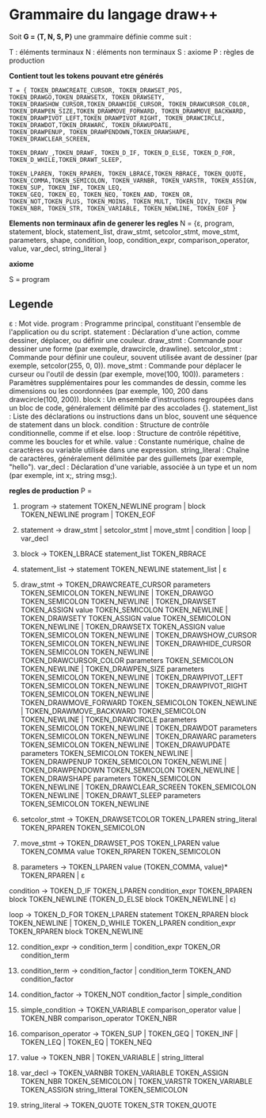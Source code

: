 # Grammaire du langage draw++

Soit **G = ⟨T, N, S, P⟩** une grammaire définie comme suit :

T : éléments terminaux
N : éléments non terminaux
S : axiome
P : règles de production

**Contient tout les tokens pouvant etre générés**

    T = { TOKEN_DRAWCREATE_CURSOR, TOKEN_DRAWSET_POS, TOKEN_DRAWGO,TOKEN_DRAWSETX, TOKEN_DRAWSETY, TOKEN_DRAWSHOW_CURSOR,TOKEN_DRAWHIDE_CURSOR, TOKEN_DRAWCURSOR_COLOR, 
    TOKEN_DRAWPEN_SIZE,TOKEN_DRAWMOVE_FORWARD, TOKEN_DRAWMOVE_BACKWARD, TOKEN_DRAWPIVOT_LEFT,TOKEN_DRAWPIVOT_RIGHT, TOKEN_DRAWCIRCLE, TOKEN_DRAWDOT,TOKEN_DRAWARC, TOKEN_DRAWUPDATE, 
    TOKEN_DRAWPENUP, TOKEN_DRAWPENDOWN,TOKEN_DRAWSHAPE, TOKEN_DRAWCLEAR_SCREEN,

    TOKEN_DRAWV_,TOKEN_DRAWF, TOKEN_D_IF, TOKEN_D_ELSE, TOKEN_D_FOR, TOKEN_D_WHILE,TOKEN_DRAWT_SLEEP,

    TOKEN_LPAREN, TOKEN_RPAREN, TOKEN_LBRACE,TOKEN_RBRACE, TOKEN_QUOTE, TOKEN_COMMA,TOKEN_SEMICOLON, TOKEN_VARNBR, TOKEN_VARSTR, TOKEN_ASSIGN, TOKEN_SUP, TOKEN_INF, TOKEN_LEQ, 
    TOKEN_GEQ, TOKEN_EQ, TOKEN_NEQ, TOKEN_AND, TOKEN_OR, TOKEN_NOT,TOKEN_PLUS, TOKEN_MOINS, TOKEN_MULT, TOKEN_DIV, TOKEN_POW TOKEN_NBR, TOKEN_STR, TOKEN_VARIABLE, TOKEN_NEWLINE, TOKEN_EOF }

**Elements non terminaux afin de generer les regles**
N = {ε, program, statement, block, statement_list, draw_stmt, setcolor_stmt, move_stmt, parameters, shape, condition,
loop, condition_expr, comparison_operator, value, var_decl, string_literal }

**axiome**

S = program

## Legende

ε : Mot vide.
program : Programme principal, constituant l'ensemble de l'application ou du script.
statement : Déclaration d'une action, comme dessiner, déplacer, ou définir une couleur.
draw_stmt : Commande pour dessiner une forme (par exemple, drawcircle, drawline).
setcolor_stmt : Commande pour définir une couleur, souvent utilisée avant de dessiner (par exemple, setcolor(255, 0, 0)).
move_stmt : Commande pour déplacer le curseur ou l'outil de dessin (par exemple, move(100, 100)).
parameters : Paramètres supplémentaires pour les commandes de dessin, comme les dimensions ou les coordonnées (par exemple, 100, 200 dans drawcircle(100, 200)).
block : Un ensemble d'instructions regroupées dans un bloc de code, généralement délimité par des accolades {}.
statement_list : Liste des déclarations ou instructions dans un bloc, souvent une séquence de statement dans un block.
condition : Structure de contrôle conditionnelle, comme if et else.
loop : Structure de contrôle répétitive, comme les boucles for et while.
value : Constante numérique, chaîne de caractères ou variable utilisée dans une expression.
string_literal : Chaîne de caractères, généralement délimitée par des guillemets (par exemple, "hello").
var_decl : Déclaration d'une variable, associée à un type et un nom (par exemple, int x;, string msg;).

**regles de production**
P =

  1. program → statement TOKEN_NEWLINE program | block TOKEN_NEWLINE program | TOKEN_EOF

  2. statement → draw_stmt | setcolor_stmt | move_stmt | condition | loop | var_decl

  3. block → TOKEN_LBRACE statement_list TOKEN_RBRACE

  4. statement_list → statement TOKEN_NEWLINE statement_list | ε

  5. draw_stmt → TOKEN_DRAWCREATE_CURSOR parameters TOKEN_SEMICOLON TOKEN_NEWLINE
            | TOKEN_DRAWGO TOKEN_SEMICOLON TOKEN_NEWLINE
            | TOKEN_DRAWSET TOKEN_ASSIGN value TOKEN_SEMICOLON TOKEN_NEWLINE
            | TOKEN_DRAWSETY TOKEN_ASSIGN value TOKEN_SEMICOLON TOKEN_NEWLINE
            | TOKEN_DRAWSETX TOKEN_ASSIGN value TOKEN_SEMICOLON TOKEN_NEWLINE
            | TOKEN_DRAWSHOW_CURSOR TOKEN_SEMICOLON TOKEN_NEWLINE
            | TOKEN_DRAWHIDE_CURSOR TOKEN_SEMICOLON TOKEN_NEWLINE
            | TOKEN_DRAWCURSOR_COLOR parameters TOKEN_SEMICOLON TOKEN_NEWLINE
            | TOKEN_DRAWPEN_SIZE parameters TOKEN_SEMICOLON TOKEN_NEWLINE
            | TOKEN_DRAWPIVOT_LEFT TOKEN_SEMICOLON TOKEN_NEWLINE
            | TOKEN_DRAWPIVOT_RIGHT TOKEN_SEMICOLON TOKEN_NEWLINE
            | TOKEN_DRAWMOVE_FORWARD TOKEN_SEMICOLON TOKEN_NEWLINE
            | TOKEN_DRAWMOVE_BACKWARD TOKEN_SEMICOLON TOKEN_NEWLINE
            | TOKEN_DRAWCIRCLE parameters TOKEN_SEMICOLON TOKEN_NEWLINE
            | TOKEN_DRAWDOT parameters TOKEN_SEMICOLON TOKEN_NEWLINE
            | TOKEN_DRAWARC parameters TOKEN_SEMICOLON TOKEN_NEWLINE
            | TOKEN_DRAWUPDATE parameters TOKEN_SEMICOLON TOKEN_NEWLINE
            | TOKEN_DRAWPENUP TOKEN_SEMICOLON TOKEN_NEWLINE
            | TOKEN_DRAWPENDOWN TOKEN_SEMICOLON TOKEN_NEWLINE
            | TOKEN_DRAWSHAPE parameters TOKEN_SEMICOLON TOKEN_NEWLINE
            | TOKEN_DRAWCLEAR_SCREEN TOKEN_SEMICOLON TOKEN_NEWLINE
            | TOKEN_DRAWT_SLEEP parameters TOKEN_SEMICOLON TOKEN_NEWLINE


  6. setcolor_stmt → TOKEN_DRAWSETCOLOR TOKEN_LPAREN string_literal TOKEN_RPAREN TOKEN_SEMICOLON


  7. move_stmt → TOKEN_DRAWSET_POS TOKEN_LPAREN value TOKEN_COMMA value TOKEN_RPAREN TOKEN_SEMICOLON    

  8. parameters → TOKEN_LPAREN value (TOKEN_COMMA, value)* TOKEN_RPAREN | ε

  condition → TOKEN_D_IF TOKEN_LPAREN condition_expr TOKEN_RPAREN block TOKEN_NEWLINE 
            (TOKEN_D_ELSE block TOKEN_NEWLINE | ε)


  loop → TOKEN_D_FOR TOKEN_LPAREN statement TOKEN_RPAREN block TOKEN_NEWLINE
       | TOKEN_D_WHILE TOKEN_LPAREN condition_expr TOKEN_RPAREN block TOKEN_NEWLINE


  12. condition_expr → condition_term
                      | condition_expr TOKEN_OR condition_term

  13. condition_term → condition_factor
                      | condition_term TOKEN_AND condition_factor

  14. condition_factor → TOKEN_NOT condition_factor
                        | simple_condition

  15. simple_condition → TOKEN_VARIABLE comparison_operator value
                        | TOKEN_NBR comparison_operator TOKEN_NBR

  16. comparison_operator → TOKEN_SUP 
                            | TOKEN_GEQ
                            | TOKEN_INF 
                            | TOKEN_LEQ 
                            | TOKEN_EQ
                            | TOKEN_NEQ

  17. value → TOKEN_NBR | TOKEN_VARIABLE | string_litteral

  18. var_decl → TOKEN_VARNBR TOKEN_VARIABLE TOKEN_ASSIGN TOKEN_NBR TOKEN_SEMICOLON
                | TOKEN_VARSTR TOKEN_VARIABLE TOKEN_ASSIGN string_litteral TOKEN_SEMICOLON

  19. string_literal → TOKEN_QUOTE TOKEN_STR TOKEN_QUOTE



